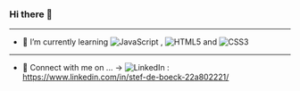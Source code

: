 ### Hi there 👋
________________________________________________________

- 🌱 I’m currently learning   	![JavaScript](https://img.shields.io/badge/javascript-%23323330.svg?style=for-the-badge&logo=javascript&logoColor=%23F7DF1E)   ,   ![HTML5](https://img.shields.io/badge/html5-%23E34F26.svg?style=for-the-badge&logo=html5&logoColor=white)   and   ![CSS3](https://img.shields.io/badge/css3-%231572B6.svg?style=for-the-badge&logo=css3&logoColor=white) 

________________________________________________________

- 💬 Connect with me on  ...
-> ![LinkedIn](https://img.shields.io/badge/linkedin-%230077B5.svg?style=for-the-badge&logo=linkedin&logoColor=white) : https://www.linkedin.com/in/stef-de-boeck-22a802221/


